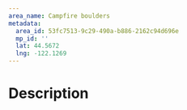 ```yaml
---
area_name: Campfire boulders
metadata:
  area_id: 53fc7513-9c29-490a-b886-2162c94d696e
  mp_id: ''
  lat: 44.5672
  lng: -122.1269
---
```

# Description
